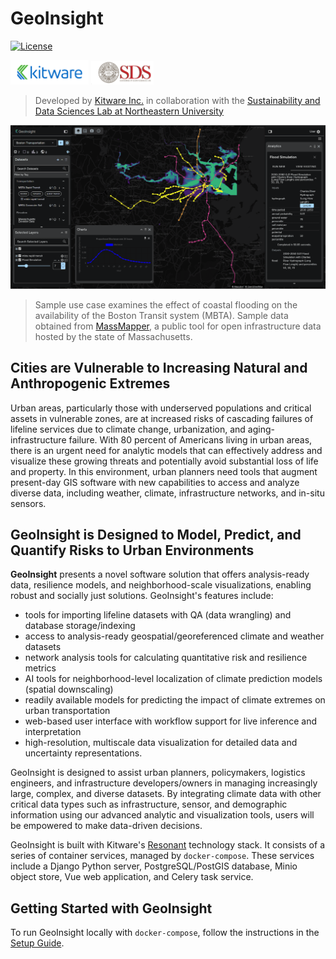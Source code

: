 # GeoInsight

[![License][apache-license-image]][license-link]

<p float="left">
<img style="display: inline-block;" src="kitware.svg" alt="Kitware Logo" width="125">
<img style="display: inline-block;" src="sds_lab.png" alt="NEU SDS Lab Logo" width="100">
</p>

> Developed by [Kitware Inc.][kitware-link] in collaboration with the [Sustainability and Data Sciences Lab at Northeastern University][sds-lab-link]

![](geoinsight_screenshot.png)

> Sample use case examines the effect of coastal flooding on the availability of the Boston Transit system (MBTA). Sample data obtained from [MassMapper][mass-mapper-link], a public tool for open infrastructure data hosted by the state of Massachusetts.

## Cities are Vulnerable to Increasing Natural and Anthropogenic Extremes

Urban areas, particularly those with underserved populations and critical assets in vulnerable zones, are at increased risks of cascading failures of lifeline services due to climate change, urbanization, and aging-infrastructure failure. With 80 percent of Americans living in urban areas, there is an urgent need for analytic models that can effectively address and visualize these growing threats and potentially avoid substantial loss of life and property. In this environment, urban planners need tools that augment present-day GIS software with new capabilities to access and analyze diverse data, including weather, climate, infrastructure networks, and in-situ sensors.

## GeoInsight is Designed to Model, Predict, and Quantify Risks to Urban Environments

**GeoInsight** presents a novel software solution that offers analysis-ready data, resilience models, and neighborhood-scale visualizations, enabling robust and socially just solutions. GeoInsight's features include:

- tools for importing lifeline datasets with QA (data wrangling) and database storage/indexing
- access to analysis-ready geospatial/georeferenced climate and weather datasets
- network analysis tools for calculating quantitative risk and resilience metrics
- AI tools for neighborhood-level localization of climate prediction models (spatial downscaling)
- readily available models for predicting the impact of climate extremes on urban transportation
- web-based user interface with workflow support for live inference and interpretation
- high-resolution, multiscale data visualization for detailed data and uncertainty representations.

GeoInsight is designed to assist urban planners, policymakers, logistics engineers, and infrastructure developers/owners in managing increasingly large, complex, and diverse datasets. By integrating climate data with other critical data types such as infrastructure, sensor, and demographic information using our advanced analytic and visualization tools, users will be empowered to make data-driven decisions.

GeoInsight is built with Kitware's [Resonant][girder-4-cookiecutter-link] technology stack. It consists of a series of container services, managed by `docker-compose`. These services include a Django Python server, PostgreSQL/PostGIS database, Minio object store, Vue web application, and Celery task service.

## Getting Started with GeoInsight

To run GeoInsight locally with `docker-compose`, follow the instructions in the [Setup Guide](setup.md).

[apache-license-image]: https://img.shields.io/badge/license-Apache%202-blue.svg
[license-link]: https://raw.githubusercontent.com/OpenGeoscience/uvdat/master/LICENSE
[kitware-link]: https://kitware.com
[sds-lab-link]: https://sdslab.io
[mass-mapper-link]: https://maps.massgis.digital.mass.gov/MassMapper/MassMapper.html
[girder-4-cookiecutter-link]: https://github.com/girder/cookiecutter-girder-4

